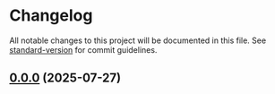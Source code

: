 # Changelog

All notable changes to this project will be documented in this file. See [standard-version](https://github.com/conventional-changelog/standard-version) for commit guidelines.

## [0.0.0](https://github.com/enzhao/Sentinel/compare/v0.1.0...v0.0.0) (2025-07-27)
